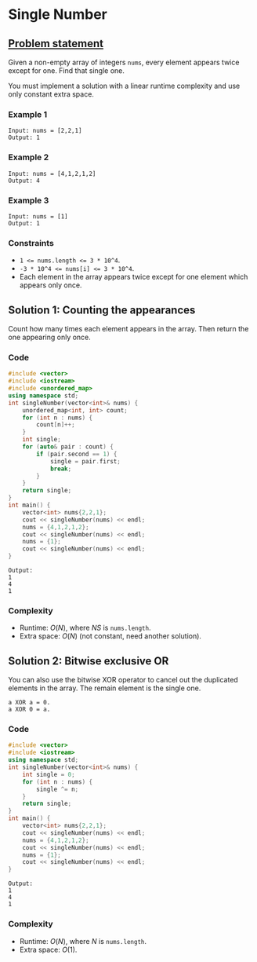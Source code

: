 # Single Number

## [Problem statement](https://leetcode.com/problems/single-number/)

Given a non-empty array of integers `nums`, every element appears twice except for one. Find that single one.

You must implement a solution with a linear runtime complexity and use only constant extra space.

### Example 1
```
Input: nums = [2,2,1]
Output: 1
```

### Example 2
```
Input: nums = [4,1,2,1,2]
Output: 4
```
### Example 3
```
Input: nums = [1]
Output: 1
``` 

### Constraints

* `1 <= nums.length <= 3 * 10^4`.
* `-3 * 10^4 <= nums[i] <= 3 * 10^4`.
* Each element in the array appears twice except for one element which appears only once.

## Solution 1: Counting the appearances
Count how many times each element appears in the array. Then return the one appearing only once.

### Code
```cpp
#include <vector>
#include <iostream>
#include <unordered_map>
using namespace std;
int singleNumber(vector<int>& nums) {
    unordered_map<int, int> count;
    for (int n : nums) {
        count[n]++;
    }
    int single;
    for (auto& pair : count) {
        if (pair.second == 1) {
            single = pair.first;
            break;
        }
    }
    return single;
}
int main() {
    vector<int> nums{2,2,1};
    cout << singleNumber(nums) << endl;
    nums = {4,1,2,1,2};
    cout << singleNumber(nums) << endl;
    nums = {1};
    cout << singleNumber(nums) << endl;
}
```
```
Output:
1
4
1
```
### Complexity
* Runtime: $O(N)$, where $NS$ is `nums.length`.
* Extra space: $O(N)$ (not constant, need another solution).

## Solution 2: Bitwise exclusive OR
You can also use the bitwise XOR operator to cancel out the duplicated elements in the array. The remain element is the single one.
```
a XOR a = 0.
a XOR 0 = a.
```
### Code
```cpp
#include <vector>
#include <iostream>
using namespace std;
int singleNumber(vector<int>& nums) {
    int single = 0;
    for (int n : nums) {
        single ^= n;
    }
    return single;
}
int main() {
    vector<int> nums{2,2,1};
    cout << singleNumber(nums) << endl;
    nums = {4,1,2,1,2};
    cout << singleNumber(nums) << endl;
    nums = {1};
    cout << singleNumber(nums) << endl;
}
```
```
Output:
1
4
1
```
### Complexity
* Runtime: $O(N)$, where $N$ is `nums.length`.
* Extra space: $O(1)$.
